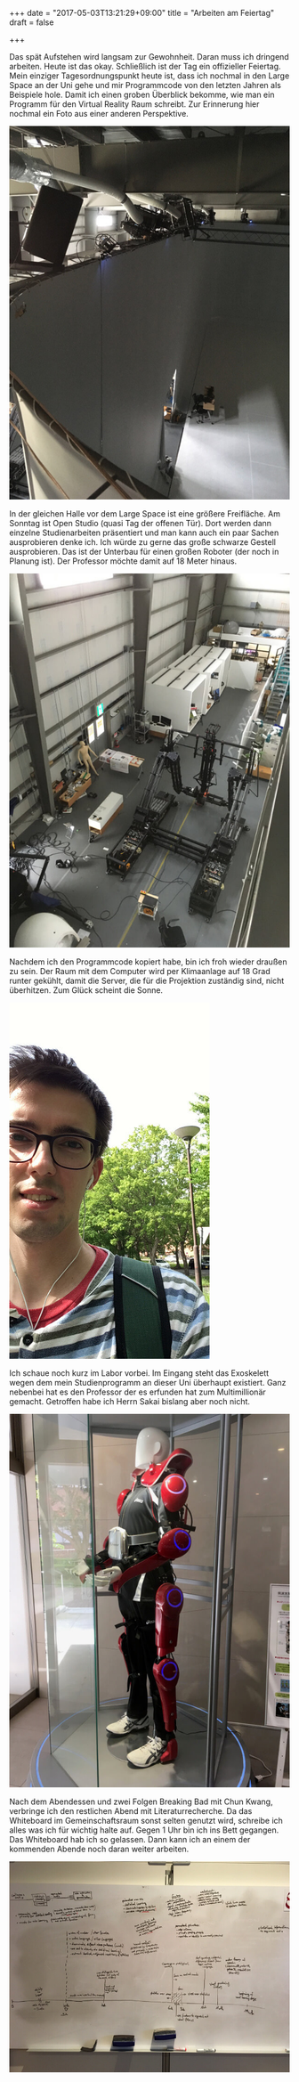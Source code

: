+++
date = "2017-05-03T13:21:29+09:00"
title = "Arbeiten am Feiertag"
draft = false

+++

Das spät Aufstehen wird langsam zur Gewohnheit. Daran muss ich dringend
arbeiten. Heute ist das okay. Schließlich ist der Tag ein offizieller Feiertag.
Mein einziger Tagesordnungspunkt heute ist, dass ich nochmal in den Large Space
an der Uni gehe und mir Programmcode von den letzten Jahren als Beispiele hole.
Damit ich einen groben Überblick bekomme, wie man ein Programm für den Virtual
Reality Raum schreibt. Zur Erinnerung hier nochmal ein Foto aus einer anderen
Perspektive.

![Large Space](/img/2017_05_03/largespace.jpg)

In der gleichen Halle vor dem Large Space ist eine größere Freifläche. Am
Sonntag ist Open Studio (quasi Tag der offenen Tür). Dort werden dann einzelne
Studienarbeiten präsentiert und man kann auch ein paar Sachen ausprobieren denke
ich. Ich würde zu gerne das große schwarze Gestell ausprobieren. Das ist der
Unterbau für einen großen Roboter (der noch in Planung ist). Der Professor
möchte damit auf 18 Meter hinaus.

![Open Space](/img/2017_05_03/openarea.jpg)

Nachdem ich den Programmcode kopiert habe, bin ich froh wieder draußen zu sein.
Der Raum mit dem Computer wird per Klimaanlage auf 18 Grad runter gekühlt, damit
die Server, die für die Projektion zuständig sind, nicht überhitzen. Zum Glück
scheint die Sonne.

![Ich in der Sonne](/img/2017_05_03/me.jpg)

Ich schaue noch kurz im Labor vorbei. Im Eingang steht das Exoskelett wegen dem
mein Studienprogramm an dieser Uni überhaupt existiert. Ganz nebenbei hat es den
Professor der es erfunden hat zum Multimillionär gemacht. Getroffen habe ich
Herrn Sakai bislang aber noch nicht.

![Exoskelett](/img/2017_05_03/hal.jpg)

Nach dem Abendessen und zwei Folgen Breaking Bad mit Chun Kwang, verbringe ich
den restlichen Abend mit Literaturrecherche. Da das Whiteboard im
Gemeinschaftsraum sonst selten genutzt wird, schreibe ich alles was ich für
wichtig halte auf. Gegen 1 Uhr bin ich ins Bett gegangen. Das Whiteboard hab ich
so gelassen. Dann kann ich an einem der kommenden Abende noch daran weiter
arbeiten.

![Mindmap](/img/2017_05_03/brainstorming.jpg)
